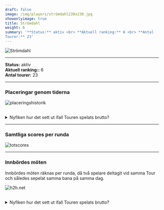 ```yaml
---  
draft: false  
image: /img/players/strömdahl230x230.jpg  
showonlyimage: true  
title: Strömdahl  
weight: 6  
summary: '**Status:** aktiv <br> **Aktuell ranking:** 6 <br> **Antal
Tourer:** 23'  
---
```


![Strömdahl](/img/players/strömdahl230x230.jpg)

------------------------------------------------------------------------

**Status:** aktiv  
**Aktuell ranking::** 6  
**Antal tourer:** 23

------------------------------------------------------------------------

### Placeringar genom tiderna

![placeringshistorik](/playerstats/Strömdahl.placing.net.png) <br><br>
<details> <summary>Nyfiken hur det sett ut ifall Touren spelats
brutto?</summary> <p>

![placeringshistorik](/playerstats/Strömdahl.placing.gross.png) </p>
</details>

------------------------------------------------------------------------

### Samtliga scores per runda

![totscores](/playerstats/Strömdahl.totscores.png)

------------------------------------------------------------------------

### Innbördes möten

Innbördes möten räknas per runda, då två spelare deltagit vid samma Tour
och således sepelat samma bana på samma dag.

![h2h.net](/playerstats/Strömdahl.h2h.net.png) <br><br> <details>
<summary>Nyfiken hur det sett ut ifall Touren spelats brutto?</summary>
<p>

![h2h.gross](/playerstats/Strömdahl.h2h.gross.png) </p> </details>
